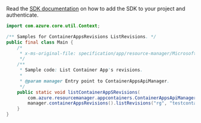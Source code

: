 Read the [SDK documentation](https://github.com/Azure/azure-sdk-for-java/blob/azure-resourcemanager-appcontainers_1.0.0-beta.3/sdk/appcontainers/azure-resourcemanager-appcontainers/README.md) on how to add the SDK to your project and authenticate.

```java
import com.azure.core.util.Context;

/** Samples for ContainerAppsRevisions ListRevisions. */
public final class Main {
    /*
     * x-ms-original-file: specification/app/resource-manager/Microsoft.App/stable/2022-03-01/examples/Revisions_List.json
     */
    /**
     * Sample code: List Container App's revisions.
     *
     * @param manager Entry point to ContainerAppsApiManager.
     */
    public static void listContainerAppSRevisions(
        com.azure.resourcemanager.appcontainers.ContainerAppsApiManager manager) {
        manager.containerAppsRevisions().listRevisions("rg", "testcontainerApp0", null, Context.NONE);
    }
}
```
